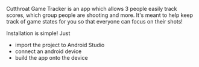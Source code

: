 Cutthroat Game Tracker is an app which allows 3 people easily track scores, which group people are shooting and more. 
It's meant to help keep track of game states for you so that everyone can focus on their shots!

Installation is simple! Just
- import the project to Android Studio
- connect an android device
- build the app onto the device
